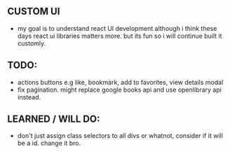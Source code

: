 ## CUSTOM UI
 - my goal is to understand react UI development although i think these days react ui libraries matters more. but its fun so i will continue built it customly. 

## TODO:
 - actions buttons e.g like, bookmark, add to favorites, view details modal
 - fix pagination. might replace google books api and use openlibrary api instead.

## LEARNED / WILL DO:
 - don't just assign class selectors to all divs or whatnot, consider if it will be a id. change it bro.
